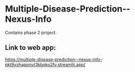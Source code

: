 # Multiple-Disease-Prediction--Nexus-Info
Contains phase 2 project.
## Link to web app:
https://multiple-disease-prediction--nexus-info-pkt9yzhappnyt3kbqko2fy.streamlit.app/
